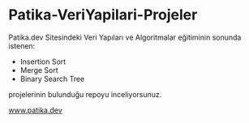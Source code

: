 # Patika-VeriYapilari-Projeler

Patika.dev Sitesindeki Veri Yapıları ve Algoritmalar eğitiminin sonunda istenen:
* Insertion Sort
* Merge Sort
* Binary Search Tree

projelerinin bulunduğu repoyu inceliyorsunuz.

 www.patika.dev
